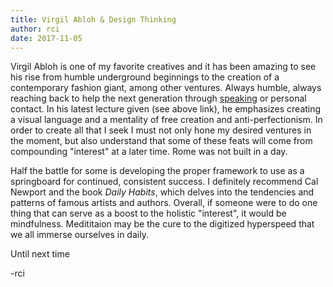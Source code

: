 ```yaml
---
title: Virgil Abloh & Design Thinking
author: rci
date: 2017-11-05
---
```


Virgil Abloh is one of my favorite creatives and it has been amazing to see his rise from humble underground beginnings to the creation of a contemporary fashion giant, among other ventures. Always humble, always reaching back to help the next generation through [speaking](https://www.youtube.com/watch?v=biFlrzTJets) or personal contact. In his latest lecture given (see above link), he emphasizes creating a visual language and a mentality of free creation and anti-perfectionism. In order to create all that I seek I must not only hone my desired ventures in the moment, but also understand that some of these feats will come from compounding "interest" at a later time. Rome was not built in a day.

Half the battle for some is developing the proper framework to use as a springboard for continued, consistent success. I definitely recommend Cal Newport and the book *Daily Habits*, which delves into the tendencies and patterns of famous artists and authors. Overall, if someone were to do one thing that can serve as a boost to the holistic "interest", it would be mindfulness. Medititaion may be the cure to the digitized hyperspeed that we all immerse ourselves in daily.

Until next time

-rci